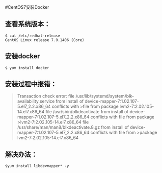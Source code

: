 #CentOS7安装Docker

## 查看系统版本： 
```
$ cat /etc/redhat-release 
CentOS Linux release 7.0.1406 (Core)
```

## 安装docker 
```
$ yum install docker 
```

## 安装过程中报错： 
>Transaction check error: 
>file /usr/lib/systemd/system/blk-availability.service from install of device-mapper-7:1.02.107-5.el7_2.2.x86_64 conflicts with >file from package lvm2-7:2.02.105-14.el7.x86_64 
>file /usr/sbin/blkdeactivate from install of device-mapper-7:1.02.107-5.el7_2.2.x86_64 conflicts with file from package >lvm2-7:2.02.105-14.el7.x86_64 
>file /usr/share/man/man8/blkdeactivate.8.gz from install of device-mapper-7:1.02.107-5.el7_2.2.x86_64 conflicts with file from >package lvm2-7:2.02.105-14.el7.x86_64

## 解决办法： 
```
$yum install libdevmapper* -y
```